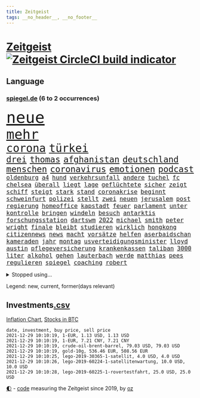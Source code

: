 ```yaml
---
title: Zeitgeist
tags: __no_header__, __no_footer__
---
```


# [Zeitgeist](https://oliz.io/zeitgeist/) [![Zeitgeist CircleCI build indicator](https://circleci.com/gh/ooz/zeitgeist.svg?style=shield)](https://circleci.com/gh/ooz/zeitgeist)

## Language

<h3><a href="https://www.spiegel.de" target="_blank">spiegel.de</a> (6 to 2 occurrences)</h3>
<p style="font-family:monospace">
<span style="font-size:32pt"><a href="news_links.html#neue" class="current">neue</a></span>
<br>
<span style="font-size:27pt"><a href="news_links.html#mehr" class="current">mehr</a></span>
<br>
<span style="font-size:22pt"><a href="news_links.html#corona" class="current">corona</a></span>
<span style="font-size:22pt"><a href="news_links.html#türkei" class="current">türkei</a></span>
<br>
<span style="font-size:17pt"><a href="news_links.html#drei" class="current">drei</a></span>
<span style="font-size:17pt"><a href="news_links.html#thomas" class="current">thomas</a></span>
<span style="font-size:17pt"><a href="news_links.html#afghanistan" class="current">afghanistan</a></span>
<span style="font-size:17pt"><a href="news_links.html#deutschland" class="current">deutschland</a></span>
<span style="font-size:17pt"><a href="news_links.html#menschen" class="current">menschen</a></span>
<span style="font-size:17pt"><a href="news_links.html#coronavirus" class="current">coronavirus</a></span>
<span style="font-size:17pt"><a href="news_links.html#emotionen" class="current">emotionen</a></span>
<span style="font-size:17pt"><a href="news_links.html#podcast" class="current">podcast</a></span>
<br>
<span style="font-size:12pt"><a href="news_links.html#oldenburg" class="current">oldenburg</a></span>
<span style="font-size:12pt"><a href="news_links.html#a4" class="new">a4</a></span>
<span style="font-size:12pt"><a href="news_links.html#hund" class="current">hund</a></span>
<span style="font-size:12pt"><a href="news_links.html#verkehrsunfall" class="new">verkehrsunfall</a></span>
<span style="font-size:12pt"><a href="news_links.html#andere" class="current">andere</a></span>
<span style="font-size:12pt"><a href="news_links.html#tuchel" class="current">tuchel</a></span>
<span style="font-size:12pt"><a href="news_links.html#fc" class="current">fc</a></span>
<span style="font-size:12pt"><a href="news_links.html#chelsea" class="current">chelsea</a></span>
<span style="font-size:12pt"><a href="news_links.html#überall" class="current">überall</a></span>
<span style="font-size:12pt"><a href="news_links.html#liegt" class="current">liegt</a></span>
<span style="font-size:12pt"><a href="news_links.html#lage" class="current">lage</a></span>
<span style="font-size:12pt"><a href="news_links.html#geflüchtete" class="current">geflüchtete</a></span>
<span style="font-size:12pt"><a href="news_links.html#sicher" class="current">sicher</a></span>
<span style="font-size:12pt"><a href="news_links.html#zeigt" class="current">zeigt</a></span>
<span style="font-size:12pt"><a href="news_links.html#schiff" class="current">schiff</a></span>
<span style="font-size:12pt"><a href="news_links.html#steigt" class="current">steigt</a></span>
<span style="font-size:12pt"><a href="news_links.html#stark" class="current">stark</a></span>
<span style="font-size:12pt"><a href="news_links.html#stand" class="current">stand</a></span>
<span style="font-size:12pt"><a href="news_links.html#coronakrise" class="current">coronakrise</a></span>
<span style="font-size:12pt"><a href="news_links.html#beginnt" class="current">beginnt</a></span>
<span style="font-size:12pt"><a href="news_links.html#schweinfurt" class="current">schweinfurt</a></span>
<span style="font-size:12pt"><a href="news_links.html#polizei" class="current">polizei</a></span>
<span style="font-size:12pt"><a href="news_links.html#stellt" class="current">stellt</a></span>
<span style="font-size:12pt"><a href="news_links.html#zwei" class="current">zwei</a></span>
<span style="font-size:12pt"><a href="news_links.html#neuen" class="current">neuen</a></span>
<span style="font-size:12pt"><a href="news_links.html#jerusalem" class="current">jerusalem</a></span>
<span style="font-size:12pt"><a href="news_links.html#post" class="current">post</a></span>
<span style="font-size:12pt"><a href="news_links.html#regierung" class="current">regierung</a></span>
<span style="font-size:12pt"><a href="news_links.html#homeoffice" class="current">homeoffice</a></span>
<span style="font-size:12pt"><a href="news_links.html#kapstadt" class="current">kapstadt</a></span>
<span style="font-size:12pt"><a href="news_links.html#feuer" class="current">feuer</a></span>
<span style="font-size:12pt"><a href="news_links.html#parlament" class="current">parlament</a></span>
<span style="font-size:12pt"><a href="news_links.html#unter" class="current">unter</a></span>
<span style="font-size:12pt"><a href="news_links.html#kontrolle" class="current">kontrolle</a></span>
<span style="font-size:12pt"><a href="news_links.html#bringen" class="current">bringen</a></span>
<span style="font-size:12pt"><a href="news_links.html#windeln" class="current">windeln</a></span>
<span style="font-size:12pt"><a href="news_links.html#besuch" class="current">besuch</a></span>
<span style="font-size:12pt"><a href="news_links.html#antarktis" class="current">antarktis</a></span>
<span style="font-size:12pt"><a href="news_links.html#forschungsstation" class="new">forschungsstation</a></span>
<span style="font-size:12pt"><a href="news_links.html#dartswm" class="current">dartswm</a></span>
<span style="font-size:12pt"><a href="news_links.html#2022" class="current">2022</a></span>
<span style="font-size:12pt"><a href="news_links.html#michael" class="current">michael</a></span>
<span style="font-size:12pt"><a href="news_links.html#smith" class="current">smith</a></span>
<span style="font-size:12pt"><a href="news_links.html#peter" class="current">peter</a></span>
<span style="font-size:12pt"><a href="news_links.html#wright" class="current">wright</a></span>
<span style="font-size:12pt"><a href="news_links.html#finale" class="current">finale</a></span>
<span style="font-size:12pt"><a href="news_links.html#bleibt" class="current">bleibt</a></span>
<span style="font-size:12pt"><a href="news_links.html#studieren" class="current">studieren</a></span>
<span style="font-size:12pt"><a href="news_links.html#wirklich" class="current">wirklich</a></span>
<span style="font-size:12pt"><a href="news_links.html#hongkong" class="current">hongkong</a></span>
<span style="font-size:12pt"><a href="news_links.html#citizennews" class="new">citizennews</a></span>
<span style="font-size:12pt"><a href="news_links.html#news" class="current">news</a></span>
<span style="font-size:12pt"><a href="news_links.html#macht" class="current">macht</a></span>
<span style="font-size:12pt"><a href="news_links.html#vorsätze" class="new">vorsätze</a></span>
<span style="font-size:12pt"><a href="news_links.html#helfen" class="current">helfen</a></span>
<span style="font-size:12pt"><a href="news_links.html#aserbaidschan" class="current">aserbaidschan</a></span>
<span style="font-size:12pt"><a href="news_links.html#kameraden" class="current">kameraden</a></span>
<span style="font-size:12pt"><a href="news_links.html#jahr" class="current">jahr</a></span>
<span style="font-size:12pt"><a href="news_links.html#montag" class="current">montag</a></span>
<span style="font-size:12pt"><a href="news_links.html#usverteidigungsminister" class="new">usverteidigungsminister</a></span>
<span style="font-size:12pt"><a href="news_links.html#lloyd" class="current">lloyd</a></span>
<span style="font-size:12pt"><a href="news_links.html#austin" class="current">austin</a></span>
<span style="font-size:12pt"><a href="news_links.html#pflegeversicherung" class="new">pflegeversicherung</a></span>
<span style="font-size:12pt"><a href="news_links.html#krankenkassen" class="current">krankenkassen</a></span>
<span style="font-size:12pt"><a href="news_links.html#taliban" class="current">taliban</a></span>
<span style="font-size:12pt"><a href="news_links.html#3000" class="current">3000</a></span>
<span style="font-size:12pt"><a href="news_links.html#liter" class="current">liter</a></span>
<span style="font-size:12pt"><a href="news_links.html#alkohol" class="current">alkohol</a></span>
<span style="font-size:12pt"><a href="news_links.html#gehen" class="current">gehen</a></span>
<span style="font-size:12pt"><a href="news_links.html#lauterbach" class="current">lauterbach</a></span>
<span style="font-size:12pt"><a href="news_links.html#werde" class="current">werde</a></span>
<span style="font-size:12pt"><a href="news_links.html#matthias" class="current">matthias</a></span>
<span style="font-size:12pt"><a href="news_links.html#pees" class="new">pees</a></span>
<span style="font-size:12pt"><a href="news_links.html#regulieren" class="current">regulieren</a></span>
<span style="font-size:12pt"><a href="news_links.html#spiegel" class="current">spiegel</a></span>
<span style="font-size:12pt"><a href="news_links.html#coaching" class="current">coaching</a></span>
<span style="font-size:12pt"><a href="news_links.html#robert" class="current">robert</a></span>
</p>
<details>
<summary>Stopped using...</summary>
<p class="former" style="font-size:12pt">
bars(438) erneuter(438) co₂(437) hinterlassen(437) horst(437) positionen(437) zurzeit(437) 39(436) behandlung(436) bewerber(436) coronalockdown(436) diskussion(436) festnahme(436) geschickt(436) hansi(436) juventus(436) microsoft(436) rad(436) schwarzen(436) turin(436) usaußenminister(436) zentrale(436) 5(435) ankündigung(435) astrazeneca(435) beantragen(435) erntet(435) klimaneutral(435) nachwuchs(435) richten(435) sparen(435) bekannten(434) fenster(434) fußballquiz(434) gefährden(434) geschaffen(434) internationaler(434) kandidatin(434) razzia(434) regionen(434) ärmere(434) anderthalb(433) autohersteller(433) bedrohung(433) beeinflussen(433) beschwerde(433) bewegung(433) diesel(433) eingeschränkt(433) gelegenheit(433) heiko(433) hinweisen(433) lady(433) nazis(433) schrieb(433) sicherheitsbehörden(433) sofort(433) versorgt(433) weltkrieg(433) einreisen(432) führende(432) gedacht(432) halben(432) haseloff(432) lager(432) locker(432) neuem(432) usbürger(432) vorschläge(432) weitergehen(432) amsterdam(431) anspruch(431) eindruck(431) einstieg(431) fortschritt(431) fuß(431) gegenseitig(431) institut(431) leere(431) melanie(431) negativ(431) statement(431) versehentlich(431) angeordnet(430) drehen(430) eskalation(430) krankenhäusern(430) schröder(430) schwedische(430) unbekannten(430) zahlung(430) überzeugen(430) anerkennung(429) durchsetzen(429) eindämmen(429) figuren(429) geklärt(429) gesteht(429) hollywood(429) londoner(429) märz(429) noten(429) partner(429) publikum(429) schwierigkeiten(429) tourismus(429) welchem(429) anzeigen(428) arbeiter(428) brücke(428) eintracht(428) einzelnen(428) ford(428) geduld(428) gleichberechtigung(428) jüngeren(428) notruf(428) rat(428) rechts(428) ringt(428) schwarzer(428) sibirien(428) untersuchungshaft(428) verpassen(428) verwendet(428) wald(428) weltweite(428) bewährung(427) bildung(427) black(427) fanexperten(427) hauses(427) karriereberaterin(427) kompliziert(427) kostet(427) kräftig(427) marcel(427) namens(427) nürnberg(427) politisch(427) revolution(427) spekulationen(427) tippen(427) trainiert(427) unerwartet(427) verlangen(427) verschiebt(427) wehrte(427) äußerst(427) überschattet(427) anwälte(426) benzin(426) breit(426) ersetzen(426) ifoindex(426) langsam(426) usschauspielerin(426) 52(425) coronatests(425) gereist(425) hotels(425) impfbereitschaft(425) mode(425) mutige(425) paderborn(425) radfahrer(425) schottland(425) steuert(425) verbrechen(425) 32(424) besucher(424) ecken(424) endspiel(424) engagement(424) sensation(424) anlass(423) europäer(423) förderung(423) bekämpft(422) moskaus(422) neustart(422) verschwiegen(422) ausgerufen(421) eigentümer(421) genauso(421) kultur(421) menschenleben(421) modell(421) optimistisch(421) regierungspartei(421) rollen(421) tauchen(421) anja(420) aufgetreten(420) belege(420) drohe(420) mitnehmen(420) vorstellen(420) überprüfen(420) einheitliche(419) frachter(419) goldenen(419) kilometern(419) nordirland(419) skepsis(419) spotify(419) weckt(419) begriff(418) datenanalyse(418) sportlich(418) torhüter(418) braunschweig(417) aktivistin(416) befeuern(416) küstenwache(416) lernt(416) reichsten(416) bushido(415) eklat(415) tatverdächtigen(415) ministerium(414) zurückgegangen(414) alice(413) erderwärmung(413) finanzierung(413) griechische(413) kostenlos(413) prognosen(413) vorgelegt(413) nationalteam(412) dir(411) matthew(411) monats(411) vorgänger(411) wünsche(411) defensive(410) klarer(410) stiegen(410) träume(410) zuschauern(410) amerikas(409) behalten(409) coronazeiten(409) konsum(409) le(409) pushbacks(409) hohem(408) migration(408) wirtschaftswachstum(408) niedrigere(407) rasen(407) wendet(407) wiener(407) auseinandersetzung(406) nasa(406) aufgetaucht(405) rechtsstreit(405) falscher(404) platzverweis(404) popstar(404) landung(403) läden(403) psychisch(403) sichert(403) ausrüstung(402) drin(402) hilfen(402) beauftragt(401) erstickt(401) intelligenz(401) künstliche(401) suchten(401) ball(400) chats(400) verheerend(400) sinkende(399) umfragewerte(399) doping(398) thüringer(398) verfassungsgericht(398) weitermachen(398) grünenchefin(397) schützt(397) neymar(396) ungeklärt(395) angezeigt(394) bangen(394) riesiges(394) jones(393) schätzen(393) türen(391) sammelte(390) ursprünglich(390) geht's(388) wiedergewählt(388) strategisch(387) verhinderte(387) beobachtung(386) verpasste(386) normalerweise(385) vorgenommen(385) entspannt(384) kontert(383) teuren(383) björn(382) härtere(382) bbc(381) empfangen(380) erreger(380) weidel(380) aktive(378) bestechung(375) coronafolgen(375) nationalsozialismus(375) antony(373) blinken(373) kehren(371) rache(371) versicherer(370) höcke(369) renommierten(369) heimsieg(367) aggressiv(366) trugen(365) darmstadt(364) abgabe(363) ärmelkanal(362) aufheben(358) biontech/pfizer(357) eingetroffen(354) sachen(353) badenwürttembergischen(350) katzen(349) ereignet(341) kreuzung(327) 95(323) tübinger(322) geheimen(319) flächendeckend(315) trinken(313) afrikanische(310) estland(310) vormarsch(309) unwahrscheinlich(307) bundesweiten(304) lahmgelegt(304) potenziell(302) behindern(301) belästigt(301) california(301) bewerben(299) stören(297) 53jähriger(294) direkten(290) 20jährige(288) beunruhigt(288) j(288) kryptowährungen(288) schätzungen(286) finanziellen(284) worüber(283) freigabe(278) konzerte(278) krimi(278) rum(278) kriege(277) wildnis(276) gregor(267) strecken(267) nationaler(265) bargeld(261) geschützte(261) nordwesten(261) realistisch(260) lacht(259) bildzeitung(258) provider(258) zypern(258) prozessauftakt(252) asyl(250) scharfen(245) berechtigt(243) kühl(239) erwachsen(233) zufriedener(233) erschüttern(232) financial(232) label(226) neudelhi(222) jubel(220) spritzen(219) machtoptionen(217) raumfahrt(215) 2045(213) nationaltrainer(213) 25jährige(211) genossen(203) autofahrern(202) ängste(202) hardliner(201) ausgezahlt(200) ticket(199) vorgang(199) wessen(199) einwanderer(194) gekentert(191) lago(190) maggiore(190) karim(189) berchtesgaden(188) 01(186) allgegenwärtig(186) umfang(186) fünfjähriger(184) kinderimpfung(184) unschuldig(183) benzinpreise(182) befragung(179) lokal(178) träumt(178) 86(177) aggressiver(177) jamaika(177) 23jähriger(175) erhöhte(175) mangelnden(174) tragweite(174) britischem(173) stehe(173) beihilfe(172) versichert(172) brannte(171) hebel(171) hunderttausenden(171) jon(171) sichere(171) zeugnis(171) alzheimer(170) anführer(170) anpassen(170) ähnliches(170) merkwürdigen(169) misshandlung(169) ansprechen(168) forscherteam(168) ramos(167) entstehung(164) visa(164) befassen(163) altenberger(162) atomgespräche(162) britney(162) millionenentschädigung(162) spears(162) irre(161) fratzscher(160) geldwäsche(160) 9(159) akademie(159) auslaufen(159) süddeutschland(159) verbunden(159) verteidigungsministeriums(159) wissenschaften(159) 160(158) coronafall(158) dick(158) diwchef(158) düster(158) hindukusch(157) heiraten(156) nächster(156) stufen(156) ansteckung(155) heim(155) partnerschaft(155) tätig(155) mächtigen(154) batterien(153) karlsruher(153) fashion(151) sperrung(151) sprunghaft(151) roter(150) vermeintlicher(150) wunderkind(150) wanderer(149) überdosis(149) 25jähriger(147) kürzen(147) strikten(147) häufigsten(146) unterzogen(146) verdrängt(145) evakuierung(144) beatles(143) las(143) metall(143) vegas(143) abschiebungen(142) leistete(142) lieferengpässen(142) oberbayern(142) planet(141) kreißsaal(140) nbastar(140) schutzmaßnahmen(140) observatorium(139) theorien(138) charlottesville(137) impfzahlen(137) nothilfe(137) raser(137) hochwasser(136) hochwasserkatastrophe(136) komfort(136) 210(135) drastischer(135) selfie(135) dfbfrauen(133) kinderärzte(132) maurer(132) zerstörten(132) fluten(131) kulisse(131) schwerelosigkeit(131) ernannt(129) halbleiter(129) kohl(129) archäologen(128) coronagipfel(128) kollision(128) afghanen(127) freedom(127) lautete(127) norwegischen(126) verbannt(126) 240(124) schwach(124) verheiratet(124) abzugeben(123) eindeutigen(123) preisanstieg(123) boxer(122) films(122) legalisieren(122) marathon(122) rückkehrer(122) entthront(121) köpfen(121) nbaprofi(121) leidenschaft(120) sprint(120) öffentlicher(120) erkunden(119) fußgänger(119) ali(118) notlage(117) stellvertreter(117) entschädigt(116) nazivergleichen(116) binden(115) gouverneurs(115) rundfunks(115) düsseldorfer(114) kristina(114) münzen(114) haushaltshilfe(113) überschreiten(113) aufkommen(112) epidemische(112) ertranken(112) früherem(112) note(112) vermietet(112) vergisst(111) taugen(110) angestellt(109) gedränge(109) morawiecki(109) coronatoten(108) göringeckardt(108) magdalena(108) mesut(108) wissing(108) özil(108) adidas(107) hochdruck(107) spielmacher(107) tankstellen(107) zurückziehen(107) grünenfraktionschefin(106) haushalt(106) hessens(106) iaea(106) partien(106) tierwelt(106) devise(105) erfinden(105) fanexpertinnen(105) applaus(104) exmann(104) staatsangehörigkeit(104) alias(103) astronaut(103) neuesten(103) saisonauftakt(103) zorn(103) überraschende(103) regelungen(102) topf(101) flüchtlingsdrama(100) kommunisten(100) prangert(100) verletzungspause(100) kooperieren(99) späte(99) töteten(99) verteidigte(99) illegaler(98) involviert(98) plänen(98) skelette(98) toxische(98) gerichtsentscheidung(97) südlichen(97) verstärkung(97) abgerechnet(96) bestätigte(96) fifa(96) gadgets(96) architekten(95) jerome(95) powell(95) aufgegriffen(94) katrin(94) manuela(94) migrationspolitik(94) spektakulärer(94) längsten(93) messungen(93) umbruch(93) euaußengrenze(92) hingerichtet(92) gewandt(91) gewerkschaften(91) wittert(91) eingekauft(90) härtester(90) pazifik(90) vertuschung(90) angels(89) gutgehen(89) hells(89) umgesetzt(89) urteilt(89) zuständen(89) angehören(88) denise(88) gysi(88) missouri(88) mobility(88) wmqualifikation(88) 22jährige(87) erheblicher(87) kinderarzt(87) krankschreibung(87) lichter(87) pharmakonzern(87) bildungssystem(86) breuer(86) defekte(86) dringen(86) erneuerbarer(86) handhabe(86) heavymetalband(86) pannenserie(86) türkisches(86) abnehmen(85) einzuschätzen(85) fachzeitschriften(85) opioidkrise(85) arktis(84) benachbarten(84) bündnisses(84) gelobt(84) immobilie(84) kurssturz(84) abschwächung(83) gedrückt(83) hofften(83) schwesig(83) tvduell(83) umgangs(83) verhörthriller(83) versöhnlich(83) virginia(83) vulkaninsel(83) biontechgründer(82) eumitteln(82) miete(82) nackte(82) sennheiser(82) umkrempeln(82) 52jährigen(81) elektrisiert(81) klingel(81) lübecker(81) rosenheim(81) werten(81) ernsthafte(80) freiem(80) pflichtspielniederlagen(80) teamchef(80) tweets(80) 3100(79) costa(79) erwecken(79) finanzkrise(79) rotgrüne(79) tvdebatte(79) aids(78) bombenanschlag(78) championsleaguespiel(78) pfad(78) cyberangriffe(77) eingefangen(77) erklärungen(77) lauschte(77) wirt(77) augenhöhe(76) goldmedaillengewinnerin(76) sound(75) hamm(74) schwedens(74) sorgerecht(74) wiederzubeleben(74) betreten(73) bruchlandung(73) vogel(73) populistisch(72) trieben(72) ubooten(72) verstärkte(72) drucker(71) lea(71) menschlicher(71) zukommen(71) anhören(70) flaschenhalsrezession(70) gaskrise(70) hanna(70) hast(70) samstagabend(70) abhängen(69) aufgebracht(69) flüchtlingscamps(69) kohlrichter(69) maike(69) tatverdächtigem(69) ubootdeal(69) engagieren(68) floss(68) johannesburg(68) meistern(68) stagnieren(68) 1975(67) ausbauen(67) elch(67) heimatländer(67) trickst(67) tristesse(67) zäune(67) energiekosten(66) oppositionsparteien(66) sam(66) schüller(66) tiefer(66) verstand(66) amtskollegen(65) begrüßen(65) genügen(65) geplatztem(65) scheinheiligkeit(65) ach(64) bahnmitarbeiter(64) berufsschule(64) biene(64) gazprom(64) heinrich(64) kritisierten(64) schlepper(64) vortrag(64) blättert(63) schlafende(63) ungeimpfter(63) bestellen(62) ig(62) tshirts(62) twitteraccount(62) arbeitslosen(61) coronakontrollen(61) gaspreise(61) großprojekt(61) illegalem(61) usjustiz(61) cduvorsitzenden(60) charge(60) entwickler(60) fassade(60) geblitzt(60) streitthema(60) eidinger(59) eingefroren(59) erwartung(59) kinderklinik(59) klubführung(59) kurbelt(59) lockerung(59) unsicherheiten(59) bewältigte(58) co2preis(58) gleichermaßen(58) gratuliert(58) klimafreundlicher(58) neugeborenes(58) spiegelrecherchen(58) övp(58) kai(57) kroatische(57) national(57) schleuser(57) witze(57) alarmieren(56) fördergelder(56) korruptionsvorwürfe(56) magie(56) matthäus(56) meeresgrund(56) späteren(56) warnstreiks(56) bedrängt(55) einschüchtern(55) losgehen(55) notfallzulassung(55) papers(55) schallenberg(55) stattgefunden(55) todesfolge(55) warburg(55) 3ddruck(54) frischen(54) gedrängt(54) hüten(54) kissen(54) rennens(54) strafverfahren(54) 2700(53) einsturz(53) gebilligt(53) kyle(53) verdichef(53) verunglückte(53) österreichischer(53) 1970(52) freundlich(52) hausdurchsuchungen(52) oberst(52) ranghoher(52) sommerhaus(52) unvollendet(52) 74(51) adele(51) ansturm(51) attentate(51) entwicklungsländern(51) künstlerinnen(51) pelze(51) regierungsarbeit(51) intensivpatienten(50) jungstar(50) polnischer(50) spürbar(50) wirksam(50) dzienus(49) großbanken(49) regierungskrise(49) sachsenanhalts(49) sarahlee(49) sprecherin(49) tatverdächtiger(49) timon(49) geschnappt(48) hinweisgeber(48) kompass(48) kompromissbereit(48) nochgesundheitsminister(48) vereinbart(48) verschlechtern(48) asylsuchenden(47) baseballschläger(47) blamiert(47) christlichen(47) minderheitsregierung(47) opel(47) parteivorstand(47) perspektive(47) raumsonde(47) spe(47) stellantis(47) hartmut(46) sockel(46) verdreifacht(46) absprachen(45) chefposten(45) hiv(45) legalisierung(45) verglichen(45) oberlandesgericht(44) europarat(43) geheimnisse(43) hinrichtung(43) hochseewindparks(43) luftwaffe(43) lädt(43) pannenstart(43) privates(43) abschlussbericht(42) aufeinandertreffen(42) betrüger(42) czaja(42) impfstoffhersteller(42) legendäre(42) lindenstraße(42) marion(42) rosenthal(42) rugby(42) wichtigster(42) wohnten(42) ehrgeizige(41) gründeten(41) kavala(41) mitschuld(41) mutterkonzern(41) regierungspartner(41) 14000(40) asteroiden(40) kräftigen(40) ops(40) wonach(40) zoos(40) abgehoben(39) abschiedstour(39) anfangen(39) enes(39) feind(39) heime(39) kanter(39) kriegen(39) osman(39) seibert(39) klimaexperten(38) landesärztekammer(38) nachkriegszeit(38) ratgeber(38) schwört(38) ausstoß(37) chefredakteur(37) coronamedikaments(37) generalstaatsanwalt(37) linnemann(37) molnupiravir(37) palace(37) zweifache(37) bestehende(36) chip(36) eignet(36) fegte(36) springerchef(36) symbole(36) benzema(35) eitan(35) hager(35) inhaftiert(35) landeswährung(35) methode(35) plazenta(35) rheinderby(35) seilbahnabsturz(35) seilbahnunglück(35) geldflut(34) sandhausen(34) sexismus(34) sexvideoaffäre(34) trophäen(34) generationen(33) landeschef(33) merck(33) bemerkenswerten(32) geduldig(32) lifte(32) zoran(32) atomwaffenfähige(31) ausgeben(31) befördert(31) fischerboot(31) glühende(31) karibik(31) eröffnete(30) frisst(30) gefoltert(30) impfskeptikerin(30) importpreise(30) kürzer(30) lettland(30) pflegerin(30) skeptischer(30) statuen(30) ubahn(30) bundeskriminalamt(29) getrennte(29) house(29) schmerzensgeld(29) vorstellt(29) wille(29) auffrischungsimpfungen(28) kaiserslautern(28) putzen(28) regional(28) schieflage(28) sexualisierte(28) unbegründet(28) videoassistenten(28) wirklichkeit(28) abgesagte(27) amerikanischer(27) ausblieb(27) benfica(27) coronaboosterimpfung(27) belogen(26) finanzen(26) ketten(26) schusswaffen(26) staatsstreich(26) teslaaktien(26) total(26) weckruf(26) zwölfjährige(26) befreite(25) gaga(25) gegentore(25) gesundheitssystem(25) großflächig(25) gucci(25) interaktive(25) pufpaff(25) rettungseinsatz(25) weiterspielen(25) dream(24) geringer(24) havre(24) längeren(24) symbolfigur(24) vermeidbar(24) geht’s(23) kaputtgegangen(23) randalierer(23) überfälle(23) 3gpflicht(22) aggression(22) erfüllung(22) gewaltsamen(22) pickuptrucks(22) spdchefin(22) archiviert(21) baldkanzler(21) calais(21) stroh(21) tatortvote(21) terence(21) coronahotspot(20) ischgl(20) sohnes(20) woanders(20) algaddafi(19) alislam(19) asteroidenmond(19) billig(19) coronagesetz(19) kollisionskurs(19) machthabers(19) saif(19) abtrünnigen(18) andersson(18) bahnbrechende(18) handschrift(18) kalt(18) 12jährige(17) 43jährige(17) ausschlag(17) ausschluss(17) luftverkehr(17) versicherung(17) wettrennen(17) energiekonzern(16) harsch(16) reduzierung(16) schwindel(16) tories(16) wellenbrecher(16) einstimmig(15) erbil(15) flüchtlingspolitik(15) vierteljahrhundert(15) weltraumschrott(15) wissenschaftlern(15) annamaria(14) coronarunde(14) entsteht(14) ferchichi(14) fliegende(14) kantersieg(14) tauschen(14) ussanktionen(14) versteht(13) wta(13) zukommt(13) apotheker(12) attraktiver(12) interessengruppen(12) kenosha(12) luftfilter(12) ozean(12) sank(12) vergangenes(12) auseinandersetzungen(11) auslandsreise(11) kontakten(11) polizeigewerkschaft(11) präsent(11) recycling(11) swift(11) tonfall(11) wtachef(11)
</p>
</details>
<p>Legend: <span class="new">new</span>, <span class="current">current</span>, <span class="former">former(days relevant)</span></p>

## Investments[.csv](investments.csv)

[Inflation Chart](https://inflationchart.com),
[Stocks in BTC](https://stonksinbtc.xyz/)

```
date, investment, buy price, sell price
2021-12-29 10:10:19, 1-EUR, 1.13 USD, 1.13 USD
2021-12-29 10:10:19, 1-EUR, 7.21 CNY, 7.21 CNY
2021-12-29 10:10:19, crude-oil-brent-barrel, 79.03 USD, 79.03 USD
2021-12-29 10:10:19, gold-10g, 536.46 EUR, 508.56 EUR
2021-12-29 10:10:25, lego-2019-30365-1-satellit, 4.0 USD, 4.0 USD
2021-12-29 10:10:26, lego-2019-60224-1-satellitenwartung, 10.0 USD, 10.0 USD
2021-12-29 10:10:28, lego-2019-60225-1-rovertestfahrt, 25.0 USD, 25.0 USD
```

<footer>
<a href="javascript:toggleTheme()" class="nav">🌓</a>
- <a href="https://github.com/ooz/zeitgeist">code</a> measuring the Zeitgeist since 2019, by <a href="https://oliz.io">oz</a>
</footer>
